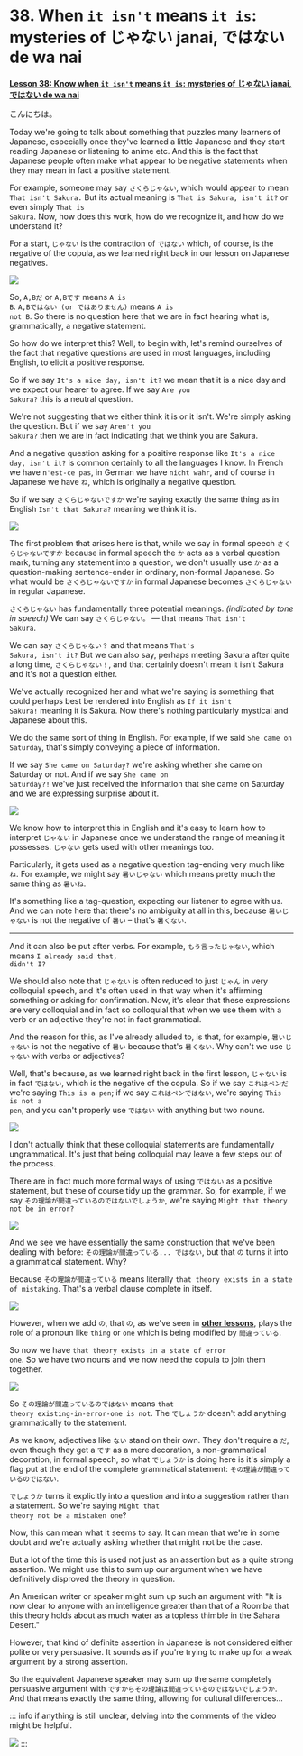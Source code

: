 # **38. When <code>it isn't</code> means <code>it is</code>: mysteries of じゃない janai, ではない de wa nai**

[**Lesson 38: Know when <code>it isn't</code> means <code>it is</code>: mysteries of じゃない janai, ではない de wa nai**](https://www.youtube.com/watch?v=so7BXOwSyEU&list=PLg9uYxuZf8x_A-vcqqyOFZu06WlhnypWj&index=40&pp=iAQB)

こんにちは。

Today we're going to talk about something that puzzles many learners of Japanese, especially once they've learned a little Japanese and they start reading Japanese or listening to anime etc. And this is the fact that Japanese people often make what appear to be negative statements when they may mean in fact a positive statement.

For example, someone may say <code>さくらじゃない</code>, which would appear to mean <code>That isn't Sakura.</code> But its actual meaning is <code>That is Sakura, isn't it?</code> or even simply <code>That is Sakura</code>. Now, how does this work, how do we recognize it, and how do we understand it?

For a start, <code>じゃない</code> is the contraction of <code>ではない</code> which, of course, is the negative of the copula, as we learned right back in our lesson on Japanese negatives.

![](../media/image427.webp)

So, <code>A,Bだ</code> or <code>A,Bです</code> means <code>A is B</code>. <code>A,Bではない (or ではありません)</code> means <code>A is not B</code>. So there is no question here that we are in fact hearing what is, grammatically, a negative statement.

So how do we interpret this? Well, to begin with, let's remind ourselves of the fact that negative questions are used in most languages, including English, to elicit a positive response.

So if we say <code>It's a nice day, isn't it?</code> we mean that it is a nice day and we expect our hearer to agree. If we say <code>Are you Sakura?</code> this is a neutral question.

We're not suggesting that we either think it is or it isn't. We're simply asking the question. But if we say <code>Aren't you Sakura?</code> then we are in fact indicating that we think you are Sakura.

And a negative question asking for a positive response like <code>It's a nice day, isn't it?</code> is common certainly to all the languages I know. In French we have <code>n'est-ce pas</code>, in German we have <code>nicht wahr</code>, and of course in Japanese we have <code>ね</code>, which is originally a negative question.

So if we say <code>さくらじゃないですか</code> we're saying exactly the same thing as in English <code>Isn't that Sakura?</code> meaning we think it is.

![](../media/image283.webp)

The first problem that arises here is that, while we say in formal speech <code>さくらじゃないですか</code> because in formal speech the <code>か</code> acts as a verbal question mark, turning any statement into a question, we don't usually use <code>か</code> as a question-making sentence-ender in ordinary, non-formal Japanese. So what would be <code>さくらじゃないですか</code> in formal Japanese becomes <code>さくらじゃない</code> in regular Japanese.

<code>さくらじゃない</code> has fundamentally three potential meanings. *(indicated by tone in speech)* We can say <code>さくらじゃない。</code> — that means <code>That isn't Sakura</code>.

We can say <code>さくらじゃない？</code> and that means <code>That's Sakura, isn't it?</code> But we can also say, perhaps meeting Sakura after quite a long time, <code>さくらじゃない！</code>, and that certainly doesn't mean it isn't Sakura and it's not a question either.

We've actually recognized her and what we're saying is something that could perhaps best be rendered into English as <code>If it isn't Sakura!</code> meaning it is Sakura. Now there's nothing particularly mystical and Japanese about this.

We do the same sort of thing in English. For example, if we said <code>She came on Saturday</code>, that's simply conveying a piece of information.

If we say <code>She came on Saturday?</code> we're asking whether she came on Saturday or not. And if we say <code>She came on Saturday?!</code> we've just received the information that she came on Saturday and we are expressing surprise about it.

![](../media/image1046.webp)

We know how to interpret this in English and it's easy to learn how to interpret <code>じゃない</code> in Japanese once we understand the range of meaning it possesses. <code>じゃない</code> gets used with other meanings too.

Particularly, it gets used as a negative question tag-ending very much like <code>ね</code>. For example, we might say <code>暑いじゃない</code> which means pretty much the same thing as <code>暑いね</code>.

It's something like a tag-question, expecting our listener to agree with us. And we can note here that there's no ambiguity at all in this, because <code>暑いじゃない</code> is not the negative of <code>暑い</code> – that's <code>暑くない</code>.

---

And it can also be put after verbs. For example, <code>もう言ったじゃない</code>, which means <code>I already said that, didn't I?</code>

We should also note that <code>じゃない</code> is often reduced to just <code>じゃん</code> in very colloquial speech, and it's often used in that way when it's affirming something or asking for confirmation. Now, it's clear that these expressions are very colloquial and in fact so colloquial that when we use them with a verb or an adjective they're not in fact grammatical.

And the reason for this, as I've already alluded to, is that, for example, <code>暑いじゃない</code> is not the negative of <code>暑い</code> because that's <code>暑くない</code>. Why can't we use <code>じゃない</code> with verbs or adjectives?

Well, that's because, as we learned right back in the first lesson, <code>じゃない</code> is in fact <code>ではない</code>, which is the negative of the copula. So if we say <code>これはペンだ</code> we're saying <code>This is a pen</code>; if we say <code>これはペンではない</code>, we're saying <code>This is not a pen</code>, and you can't properly use <code>ではない</code> with anything but two nouns.

![](../media/image835.webp)

I don't actually think that these colloquial statements are fundamentally ungrammatical. It's just that being colloquial may leave a few steps out of the process.

There are in fact much more formal ways of using <code>ではない</code> as a positive statement, but these of course tidy up the grammar. So, for example, if we say <code>その理論が間違っているのではないでしょうか</code>, we're saying <code>Might that theory not be in error?</code>

![](../media/image1106.webp)

And we see we have essentially the same construction that we've been dealing with before: <code>その理論が間違っている... ではない</code>, but that <code>の</code> turns it into a grammatical statement. Why?

Because <code>その理論が間違っている</code> means literally <code>that theory exists in a state of mistaking</code>. That's a verbal clause complete in itself.

![](../media/image155.webp)

However, when we add <code>の</code>, that <code>の</code>, as we've seen in [**other lessons**](https://www.youtube.com/watch?v=Bq3GO63D9bw&ab_channel=OrganicJapanesewithCureDolly), plays the role of a pronoun like <code>thing</code> or <code>one</code> which is being modified by <code>間違っている</code>.

So now we have <code>that theory exists in a state of error one</code>. So we have two nouns and we now need the copula to join them together.

![](../media/image775.webp)

So <code>その理論が間違っているのではない</code> means <code>that theory existing-in-error-one is not</code>. The <code>でしょうか</code> doesn't add anything grammatically to the statement.

As we know, adjectives like <code>ない</code> stand on their own. They don't require a <code>だ</code>, even though they get a <code>です</code> as a mere decoration, a non-grammatical decoration, in formal speech, so what <code>でしょうか</code> is doing here is it's simply a flag put at the end of the complete grammatical statement: <code>その理論が間違っているのではない</code>.

<code>でしょうか</code> turns it explicitly into a question and into a suggestion rather than a statement. So we're saying <code>Might that theory not be a mistaken one</code>?

Now, this can mean what it seems to say. It can mean that we're in some doubt and we're actually asking whether that might not be the case.

But a lot of the time this is used not just as an assertion but as a quite strong assertion. We might use this to sum up our argument when we have definitively disproved the theory in question.

An American writer or speaker might sum up such an argument with "It is now clear to anyone with an intelligence greater than that of a Roomba that this theory holds about as much water as a topless thimble in the Sahara Desert."

However, that kind of definite assertion in Japanese is not considered either polite or very persuasive. It sounds as if you're trying to make up for a weak argument by a strong assertion.

So the equivalent Japanese speaker may sum up the same completely persuasive argument with <code>ですからその理論は間違っているのではないでしょうか</code>. And that means exactly the same thing, allowing for cultural differences…

::: info
if anything is still unclear, delving into the comments of the video might be helpful.

![](../media/image914.webp)
:::
